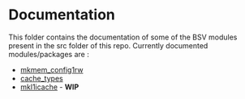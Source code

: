 # Documentation
This folder contains the documentation of some of the BSV modules present in the src folder of this repo.
Currently documented modules/packages are :

* [mkmem_config1rw](./mkmem_config1rw.md)
* [cache_types](./cache_types.md)
* [mkl1icache](./mkl1icache.md) - **WIP**